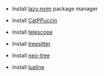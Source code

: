 - Install [lazy.nvim](https://github.com/folke/lazy.nvim) package manager

- Install [CatPPuccin](https://github.com/catppuccin/nvim)

- Install [telescope](https://github.com/nvim-telescope/telescope.nvim)

- Install [treesitter](https://github.com/nvim-treesitter/nvim-treesitter)

- Install [neo-tree](https://github.com/nvim-neo-tree/neo-tree.nvim)

- Install [lualine](https://github.com/nvim-lualine/lualine.nvim)